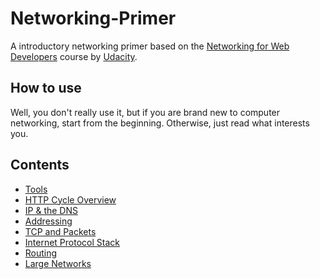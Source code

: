 # Networking-Primer

A introductory networking primer based on the [Networking for Web Developers](https://www.udacity.com/course/networking-for-web-developers--ud256) course by [Udacity](http://udacity.com).

## How to use

Well, you don't really use it, but if you are brand new to computer networking, start from the beginning. Otherwise, just read what interests you.

## Contents

* [Tools](docs/tools.md)
* [HTTP Cycle Overview](docs/http.md)
* [IP & the DNS](docs/dns.md)
* [Addressing](docs/addressing.md)
* [TCP and Packets](docs/tcp.md)
* [Internet Protocol Stack](docs/layers.md)
* [Routing](docs/routing.md)
* [Large Networks](docs/networks.md)
